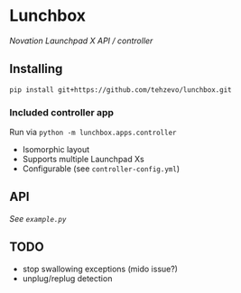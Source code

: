 # Lunchbox
*Novation Launchpad X API / controller*

## Installing
`pip install git+https://github.com/tehzevo/lunchbox.git`

### Included controller app
Run via `python -m lunchbox.apps.controller`
* Isomorphic layout
* Supports multiple Launchpad Xs
* Configurable (see `controller-config.yml`)

## API
*See `example.py`*

## TODO
- stop swallowing exceptions (mido issue?)
- unplug/replug detection
